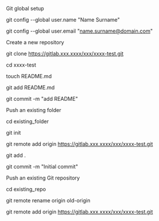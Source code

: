 Git global setup

git config --global user.name "Name Surname"

git config --global user.email "name.surname@domain.com"

Create a new repository

git clone https://gitlab.xxx.xxxx/xxx/xxxx-test.git

cd xxxx-test

touch README.md

git add README.md

git commit -m "add README"


Push an existing folder

cd existing_folder

git init

git remote add origin https://gitlab.xxx.xxxx/xxx/xxxx-test.git

git add .

git commit -m "Initial commit"

Push an existing Git repository

cd existing_repo

git remote rename origin old-origin

git remote add origin https://gitlab.xxx.xxxx/xxx/xxxx-test.git



